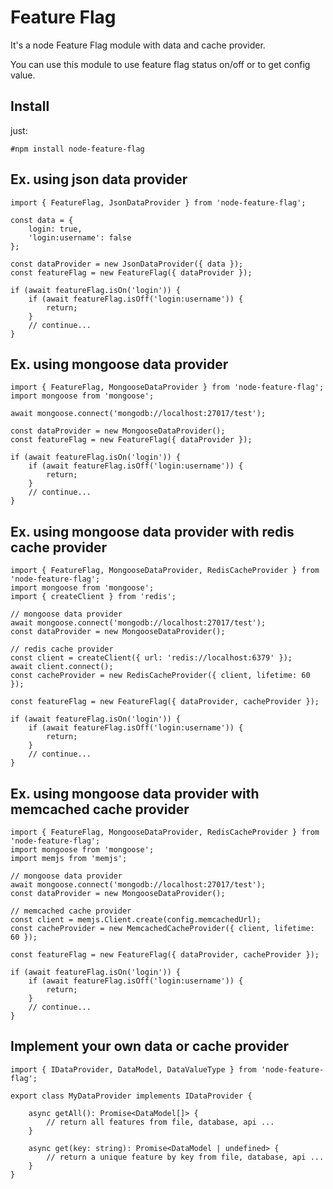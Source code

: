 
# Feature Flag

It's a node Feature Flag module with data and cache provider.

You can use this module to use feature flag status on/off or to get config value.

## Install

just:

```
#npm install node-feature-flag
```

## Ex. using json data provider

```
import { FeatureFlag, JsonDataProvider } from 'node-feature-flag'; 

const data = {
    login: true,
    'login:username': false
};

const dataProvider = new JsonDataProvider({ data });
const featureFlag = new FeatureFlag({ dataProvider });

if (await featureFlag.isOn('login')) {
    if (await featureFlag.isOff('login:username')) {
        return;
    }
    // continue...
}
```

## Ex. using mongoose data provider

```
import { FeatureFlag, MongooseDataProvider } from 'node-feature-flag'; 
import mongoose from 'mongoose';

await mongoose.connect('mongodb://localhost:27017/test');

const dataProvider = new MongooseDataProvider();
const featureFlag = new FeatureFlag({ dataProvider });

if (await featureFlag.isOn('login')) {
    if (await featureFlag.isOff('login:username')) {
        return;
    }
    // continue...
}
```

## Ex. using mongoose data provider with redis cache provider

```
import { FeatureFlag, MongooseDataProvider, RedisCacheProvider } from 'node-feature-flag'; 
import mongoose from 'mongoose';
import { createClient } from 'redis';

// mongoose data provider
await mongoose.connect('mongodb://localhost:27017/test');
const dataProvider = new MongooseDataProvider();

// redis cache provider
const client = createClient({ url: 'redis://localhost:6379' });
await client.connect();
const cacheProvider = new RedisCacheProvider({ client, lifetime: 60 });

const featureFlag = new FeatureFlag({ dataProvider, cacheProvider });

if (await featureFlag.isOn('login')) {
    if (await featureFlag.isOff('login:username')) {
        return;
    }
    // continue...
}
```

## Ex. using mongoose data provider with memcached cache provider

```
import { FeatureFlag, MongooseDataProvider, RedisCacheProvider } from 'node-feature-flag'; 
import mongoose from 'mongoose';
import memjs from 'memjs';

// mongoose data provider
await mongoose.connect('mongodb://localhost:27017/test');
const dataProvider = new MongooseDataProvider();

// memcached cache provider
const client = memjs.Client.create(config.memcachedUrl);
const cacheProvider = new MemcachedCacheProvider({ client, lifetime: 60 });

const featureFlag = new FeatureFlag({ dataProvider, cacheProvider });

if (await featureFlag.isOn('login')) {
    if (await featureFlag.isOff('login:username')) {
        return;
    }
    // continue...
}
```

## Implement your own data or cache provider 

```
import { IDataProvider, DataModel, DataValueType } from 'node-feature-flag';

export class MyDataProvider implements IDataProvider {

    async getAll(): Promise<DataModel[]> {
        // return all features from file, database, api ...
    }

    async get(key: string): Promise<DataModel | undefined> {
        // return a unique feature by key from file, database, api ...
    }
}
```

